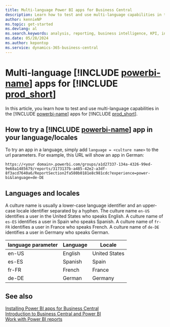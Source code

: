 ```yaml
---
title: Multi-language Power BI apps for Business Central
description: Learn how to test and use multi-language capabilities in the Power BI apps for Business Central. 
author: kennieNP
ms.topic: get-started
ms.devlang: al
ms.search.keywords: analysis, reporting, business intelligence, KPI, installation, administration
ms.date: 05/28/2024
ms.author: kepontop
ms.service: dynamics-365-business-central
---
```


# Multi-language [!INCLUDE [powerbi-name](includes/powerbi-name.md)] apps for [!INCLUDE [prod_short](includes/prod_short.md)]

In this article, you learn how to test and use multi-language capabilities in the [!INCLUDE [powerbi-name](includes/powerbi-name.md)] apps for [!INCLUDE [prod_short](includes/prod_short.md)]. 


## How to try a [!INCLUDE [powerbi-name](includes/powerbi-name.md)] app in your language/locales

To try an app in a language, simply add `language = <culture name>` to the url parameters. For example, this URL will show an app in German:

``` link
https://<your domain>.powerbi.com/groups/a1d27337-134a-4326-99ed-9e68a1485679/reports/3173137b-a485-42e2-a3df-8f3acd7640a6/ReportSection2fa580b0181e8c981cdc?experience=power-bi&language=de-DE
```

## Languages and locales 

A culture name is usually a lower-case language identifier and an upper-case locale identifier separated by a hyphen. The culture name `en-US` identifies a user in the United States who speaks English. A culture name of `es-ES` identifies a user in Spain who speaks Spanish. A culture name of `fr-FR` identifies a user in France who speaks French. A culture name of `de-DE` identifies a user in Germany who speaks German.

| language parameter | Language | Locale        |
|--------------------|----------|---------------|
| en-US              | English  | United States |
| es-ES              | Spanish  | Spain         |
| fr-FR              | French   | France        |
| de-DE              | German   | Germany       |


## See also

[Installing Power BI apps for Business Central](across-powerbi-install-business-central-apps.md)   
[Introduction to Business Central and Power BI](admin-powerbi.md)   
[Work with Power BI reports](across-working-with-powerbi.md)   
